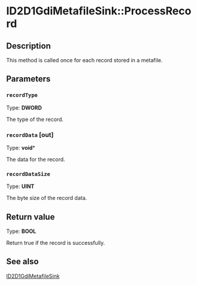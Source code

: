 # ID2D1GdiMetafileSink::ProcessRecord

## Description

 This method is called once for each record stored in a metafile.

## Parameters

### `recordType`

Type: **DWORD**

The type of the record.

### `recordData` [out]

Type: **void***

The data for the record.

### `recordDataSize`

Type: **UINT**

The byte size of the record data.

## Return value

Type: **BOOL**

Return true if the record is successfully.

## See also

[ID2D1GdiMetafileSink](https://learn.microsoft.com/windows/desktop/api/d2d1_1/nn-d2d1_1-id2d1gdimetafilesink)